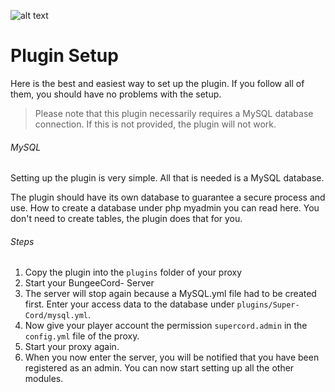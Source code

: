 ![alt text](https://avatars.githubusercontent.com/u/78378240?s=200&v=4)
# Plugin Setup
Here is the best and easiest way to set up the plugin. If you follow all of them, you should have no problems with the setup.

> Please note that this plugin necessarily requires a MySQL database connection. If this is not provided, the plugin will not work.

###### MySQL
Setting up the plugin is very simple. All that is needed is a MySQL database.

The plugin should have its own database to guarantee a secure process and use. How to create a database under php myadmin you can read here. You don't need to create tables, the plugin does that for you.


###### Steps
1. Copy the plugin into the `plugins` folder of your proxy
2. Start your BungeeCord- Server
3. The server will stop again because a MySQL.yml file had to be created first. Enter your access data to the database under `plugins/Super-Cord/mysql.yml`.
4. Now give your player account the permission `supercord.admin` in the `config.yml` file of the proxy.
5. Start your proxy again.
6. When you now enter the server, you will be notified that you have been registered as an admin. You can now start setting up all the other modules.
